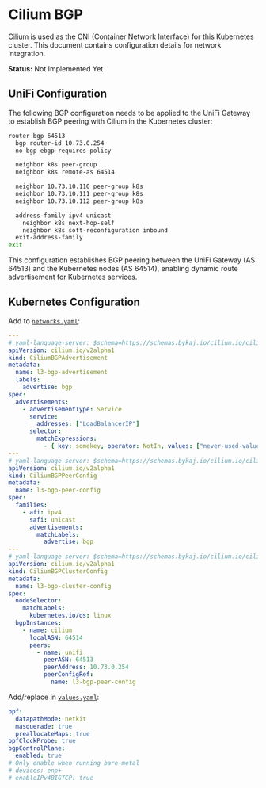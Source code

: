 # Cilium BGP

[Cilium](https://cilium.io/) is used as the CNI (Container Network Interface) for this Kubernetes cluster. This document contains configuration details for network integration.

**Status:** Not Implemented Yet

## UniFi Configuration
The following BGP configuration needs to be applied to the UniFi Gateway to establish BGP peering with Cilium in the Kubernetes cluster:
```sh
router bgp 64513
  bgp router-id 10.73.0.254
  no bgp ebgp-requires-policy

  neighbor k8s peer-group
  neighbor k8s remote-as 64514

  neighbor 10.73.10.110 peer-group k8s
  neighbor 10.73.10.111 peer-group k8s
  neighbor 10.73.10.112 peer-group k8s

  address-family ipv4 unicast
    neighbor k8s next-hop-self
    neighbor k8s soft-reconfiguration inbound
  exit-address-family
exit
```

This configuration establishes BGP peering between the UniFi Gateway (AS 64513) and the Kubernetes nodes (AS 64514), enabling dynamic route advertisement for Kubernetes services.

## Kubernetes Configuration
Add to [`networks.yaml`](https://github.com/bykaj/home-ops/blob/main/kubernetes/apps/kube-system/cilium/app/networks.yaml):
```yaml
---
# yaml-language-server: $schema=https://schemas.bykaj.io/cilium.io/ciliumbgpadvertisement_v2alpha1.json
apiVersion: cilium.io/v2alpha1
kind: CiliumBGPAdvertisement
metadata:
  name: l3-bgp-advertisement
  labels:
    advertise: bgp
spec:
  advertisements:
    - advertisementType: Service
      service:
        addresses: ["LoadBalancerIP"]
      selector:
        matchExpressions:
          - { key: somekey, operator: NotIn, values: ["never-used-value"] }
---
# yaml-language-server: $schema=https://schemas.bykaj.io/cilium.io/ciliumbgppeerconfig_v2alpha1.json
apiVersion: cilium.io/v2alpha1
kind: CiliumBGPPeerConfig
metadata:
  name: l3-bgp-peer-config
spec:
  families:
    - afi: ipv4
      safi: unicast
      advertisements:
        matchLabels:
          advertise: bgp
---
# yaml-language-server: $schema=https://schemas.bykaj.io/cilium.io/ciliumbgpclusterconfig_v2alpha1.json
apiVersion: cilium.io/v2alpha1
kind: CiliumBGPClusterConfig
metadata:
  name: l3-bgp-cluster-config
spec:
  nodeSelector:
    matchLabels:
      kubernetes.io/os: linux
  bgpInstances:
    - name: cilium
      localASN: 64514
      peers:
        - name: unifi
          peerASN: 64513
          peerAddress: 10.73.0.254
          peerConfigRef:
            name: l3-bgp-peer-config
```

Add/replace in [`values.yaml`](https://github.com/bykaj/home-ops/blob/main/kubernetes/apps/kube-system/cilium/app/helm/values.yaml):
```yaml
bpf:
  datapathMode: netkit
  masquerade: true
  preallocateMaps: true
bpfClockProbe: true
bgpControlPlane:
  enabled: true
# Only enable when running bare-metal
# devices: enp+
# enableIPv4BIGTCP: true
```